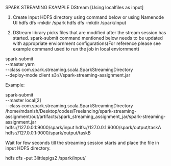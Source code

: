 SPARK STREAMING EXAMPLE DStream 
[Using localfiles as input]

1. Create Input HDFS directory using command below or using Namenode UI
hdfs dfs -mkdir /spark 
hdfs dfs -mkdir /spark/input

2. DStream library picks files that are modified after the stream session has started. spark-submit command mentioned below needs to be updated with appropriate enviornment configurations(For reference please see example command used to run the job in local enviornment)

spark-submit \
--master yarn \
--class com.spark.streaming.scala.SparkStreamingDirectory \
--deploy-mode client
s3://<path-to-jar>/spark-streaming-assignment.jar \
<hdfs-input-path> <hdfs-output-taskA-path> <hdfs-output-taskB-path>

Example:

spark-submit \
--master local[2] \
--class com.spark.streaming.scala.SparkStreamingDirectory \
/home/mdanish/Desktop/codes/Freelancing/spark-streaming-assignment/out/artifacts/spark_streaming_assignment_jar/spark-streaming-assignment.jar \
hdfs://127.0.0.1:9000/spark/input hdfs://127.0.0.1:9000/spark/output/taskA hdfs://127.0.0.1:9000/spark/output/taskB


Wait for few seconds till the streaming session starts and place the file in input HDFS directory.

hdfs dfs -put 3littlepigs2 /spark/input/


